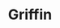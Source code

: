---
layout: music
title: Griffin
aif: "/music/AAGreene_Griffin.aif"
mp3: "/music/AAGreene_Griffin.mp3"
ogg: "/music/AAGreene_Griffin.ogg"
---